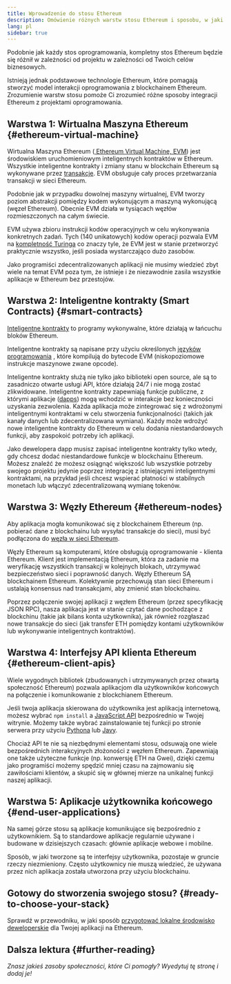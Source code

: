 ```yaml
---
title: Wprowadzenie do stosu Ethereum
description: Omówienie różnych warstw stosu Ethereum i sposobu, w jaki się ze sobą łączą.
lang: pl
sidebar: true
---
```


Podobnie jak każdy stos oprogramowania, kompletny stos Ethereum będzie się różnił w zależności od projektu w zależności od Twoich celów biznesowych.

Istnieją jednak podstawowe technologie Ethereum, które pomagają stworzyć model interakcji oprogramowania z blockchainem Ethereum. Zrozumienie warstw stosu pomoże Ci zrozumieć różne sposoby integracji Ethereum z projektami oprogramowania.

## Warstwa 1: Wirtualna Maszyna Ethereum {#ethereum-virtual-machine}

Wirtualna Maszyna Ethereum ([ Ethereum Virtual Machine, EVM](/developers/docs/evm/)) jest środowiskiem uruchomieniowym inteligentnych kontraktów w Ethereum. Wszystkie inteligentne kontrakty i zmiany stanu w blockchain Ethereum są wykonywane przez [transakcje](/developers/docs/transactions/). EVM obsługuje cały proces przetwarzania transakcji w sieci Ethereum.

Podobnie jak w przypadku dowolnej maszyny wirtualnej, EVM tworzy poziom abstrakcji pomiędzy kodem wykonującym a maszyną wykonującą (węzeł Ethereum). Obecnie EVM działa w tysiącach węzłów rozmieszczonych na całym świecie.

EVM używa zbioru instrukcji kodów operacyjnych w celu wykonywania konkretnych zadań. Tych (140 unikatowych) kodów operacji pozwala EVM na [kompletność Turinga](https://pl.wikipedia.org/wiki/Kompletno%C5%9B%C4%87_Turinga) co znaczy tyle, że EVM jest w stanie przetworzyć praktycznie wszystko, jeśli posiada wystarczająco dużo zasobów.

Jako programiści zdecentralizowanych aplikacji nie musimy wiedzieć zbyt wiele na temat EVM poza tym, że istnieje i że niezawodnie zasila wszystkie aplikacje w Ethereum bez przestojów.

## Warstwa 2: Inteligentne kontrakty (Smart Contracts) {#smart-contracts}

[Inteligentne kontrakty](/developers/docs/smart-contracts/) to programy wykonywalne, które działają w łańcuchu bloków Ethereum.

Inteligentne kontrakty są napisane przy użyciu określonych [języków programowania](/developers/docs/smart-contracts/languages/) , które kompilują do bytecode EVM (niskopoziomowe instrukcje maszynowe zwane opcode).

Inteligentne kontrakty służą nie tylko jako biblioteki open source, ale są to zasadniczo otwarte usługi API, które działają 24/7 i nie mogą zostać zlikwidowane. Inteligentne kontrakty zapewniają funkcje publiczne, z którymi aplikacje ([dapps](/developers/docs/dapps/)) mogą wchodzić w interakcje bez konieczności uzyskania zezwolenia. Każda aplikacja może zintegrować się z wdrożonymi inteligentnymi kontraktami w celu stworzenia funkcjonalności (takich jak kanały danych lub zdecentralizowana wymiana). Każdy może wdrożyć nowe inteligentne kontrakty do Ethereum w celu dodania niestandardowych funkcji, aby zaspokoić potrzeby ich aplikacji.

Jako dewelopera dapp musisz zapisać inteligentne kontrakty tylko wtedy, gdy chcesz dodać niestandardowe funkcje w blockchainu Ethereum. Możesz znaleźć że możesz osiągnąć większość lub wszystkie potrzeby swojego projektu jedynie poprzez integrację z istniejącymi inteligentnymi kontraktami, na przykład jeśli chcesz wspierać płatności w stabilnych monetach lub włączyć zdecentralizowaną wymianę tokenów.

## Warstwa 3: Węzły Ethereum {#ethereum-nodes}

Aby aplikacja mogła komunikować się z blockchainem Ethereum (np. pobierać dane z blockchainu lub wysyłać transakcje do sieci), musi być podłączona do [węzła w sieci Ethereum](/developers/docs/nodes-and-clients/).

Węzły Ethereum są komputerami, które obsługują oprogramowanie - klienta Ethereum. Klient jest implementacją Ethereum, która za zadanie ma weryfikację wszystkich transakcji w kolejnych blokach, utrzymywać bezpieczeństwo sieci i poprawność danych. Węzły Ethereum SĄ blockchainem Ethereum. Kolektywnie przechowują stan sieci Ethereum i ustalają konsensus nad transakcjami, aby zmienić stan blockchainu.

Poprzez połączenie swojej aplikacji z węzłem Ethereum (przez specyfikację JSON RPC), nasza aplikacja jest w stanie czytać dane pochodzące z blockchinu (takie jak bilans konta użytkownika), jak również rozgłaszać nowe transakcje do sieci (jak transfer ETH pomiędzy kontami użytkowników lub wykonywanie inteligentnych kontraktów).

## Warstwa 4: Interfejsy API klienta Ethereum {#ethereum-client-apis}

Wiele wygodnych bibliotek (zbudowanych i utrzymywanych przez otwartą społeczność Ethereum) pozwala aplikacjom dla użytkowników końcowych na połączenie i komunikowanie z blockchianem Ethereum.

Jeśli twoja aplikacja skierowana do użytkownika jest aplikacją internetową, możesz wybrać `npm install` a [JavaScript API](/developers/docs/apis/javascript/) bezpośrednio w Twojej witrynie. Możemy także wybrać zainstalowanie tej funkcji po stronie serwera przy użyciu [Pythona](/developers/docs/programming-languages/python/) lub [Javy](/developers/docs/programming-languages/java/).

Chociaż API te nie są niezbędnymi elementami stosu, odsuwają one wiele bezpośrednich interakcyjnych złożoności z węzłem Ethereum. Zapewniają one także użyteczne funkcje (np. konwersję ETH na Gwei), dzięki czemu jako programiści możemy spędzić mniej czasu na zajmowaniu się zawiłościami klientów, a skupić się w głównej mierze na unikalnej funkcji naszej aplikacji.

## Warstwa 5: Aplikacje użytkownika końcowego {#end-user-applications}

Na samej górze stosu są aplikacje komunikujące się bezpośrednio z użytkownikiem. Są to standardowe aplikacje regularnie używane i budowane w dzisiejszych czasach: głównie aplikacje webowe i mobilne.

Sposób, w jaki tworzone są te interfejsy użytkownika, pozostaje w gruncie rzeczy niezmieniony. Często użytkownicy nie muszą wiedzieć, że używana przez nich aplikacja została utworzona przy użyciu blockchainu.

## Gotowy do stworzenia swojego stosu? {#ready-to-choose-your-stack}

Sprawdź w przewodniku, w jaki sposób [przygotować lokalne środowisko deweloperskie](/developers/local-environment/) dla Twojej aplikacji na Ethereum.

## Dalsza lektura {#further-reading}

_Znasz jakieś zasoby społeczności, które Ci pomogły? Wyedytuj tę stronę i dodaj je!_
